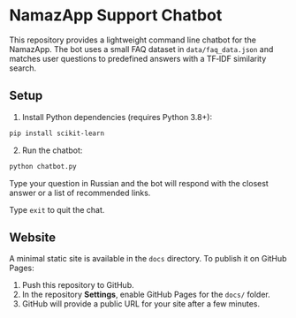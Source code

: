 # NamazApp Support Chatbot

This repository provides a lightweight command line chatbot for the NamazApp. The bot uses a small FAQ dataset in `data/faq_data.json` and matches user questions to predefined answers with a TF‑IDF similarity search.

## Setup

1. Install Python dependencies (requires Python 3.8+):

```bash
pip install scikit-learn
```

2. Run the chatbot:

```bash
python chatbot.py
```

Type your question in Russian and the bot will respond with the closest answer or a list of recommended links.

Type `exit` to quit the chat.

## Website

A minimal static site is available in the `docs` directory. To publish it on GitHub Pages:

1. Push this repository to GitHub.
2. In the repository **Settings**, enable GitHub Pages for the `docs/` folder.
3. GitHub will provide a public URL for your site after a few minutes.
